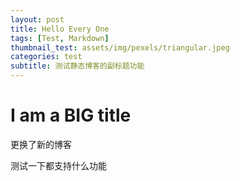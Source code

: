 ```yaml
---
layout: post
title: Hello Every One
tags: [Test, Markdown]
thumbnail_test: assets/img/pexels/triangular.jpeg
categories: test
subtitle: 测试静态博客的副标题功能
---
```


# I am a BIG title

更换了新的博客

测试一下都支持什么功能

